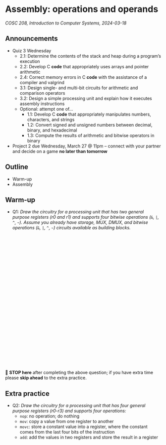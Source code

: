 # Assembly: operations and operands
_COSC 208, Introduction to Computer Systems, 2024-03-18_

## Announcements
* Quiz 3 Wednesday
    * 2.1: Determine the contents of the stack and heap during a program’s execution
    * 2.2: Develop C **code** that appropriately uses arrays and pointer arithmetic
    * 2.4: Correct memory errors in C **code** with the assistance of a compiler and valgrind
    * 3.1: Design single- and multi-bit circuits for arithmetic and comparison operators
    * 3.2: Design a simple processing unit and explain how it executes assembly instructions
    * Optional: attempt one of...
        * 1.1: Develop C **code** that appropriately manipulates numbers, characters, and strings
        * 1.2: Convert signed and unsigned numbers between decimal, binary, and hexadecimal
        * 1.3: Compute the results of arithmetic and bitwise operators in binary
* Project 2 due Wednesday, March 27 @ 11pm – connect with your partner and decide on a game **no later than tomorrow**

## Outline
* Warm-up
* Assembly

## Warm-up

* Q1: _Draw the circuitry for a processing unit that has two general purpose registers (r0 and r1) and supports four bitwise operations (`&`, `|`, `^`, `~`). Assume you already have storage, MUX, DMUX, and bitwise operations (`&`, `|`, `^`, `~`) circuits available as building blocks._

<p style="height:30em;"></p>

🛑 **STOP here** after completing the above question; if you have extra time please **skip ahead** to the extra practice.

<div style="page-break-after:always;"></div>

## Extra practice

* Q2: _Draw the circuitry for a processing unit that has four general purpose registers (r0-r3) and supports four operations:_
    * `nop`: no operation; do nothing
    * `mov`: copy a value from one register to another
    * `movc`: store a constant value into a register, where the constant comes from the last four bits of the instruction
    * `add`: add the values in two registers and store the result in a register
